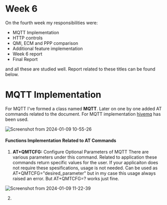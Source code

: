 # Week 6

On the fourth week my responsibilities were:
-   MQTT Implementation
-   HTTP controls
-   QMI, ECM and PPP comparison
-   Additional feature implementation
-   Week 6 report
-	Final Report

and all these are studied well. Report related to these titles can be found below.


# MQTT Implementation
For  MQTT I've formed a class named **MQTT**. Later on one by one added AT commands related to the document. For MQTT implementation [hivemq](https://www.mqtt-dashboard.com/) has been used. 

![Screenshot from 2024-01-09 10-55-26](https://github.com/mnyilmaz/Embedded-Linux/assets/68549106/acd7c4bf-ea6a-4fdc-b71b-d99f8f697b79)

#### Functions Implementation Related to AT Commands
1. **AT+QMTCFG:** Configure Optional Parameters of MQTT
	There are various parameters under this command. Related to application these commands return specific values for the user. If your applicaiton does not require these spesifications, usage is not needed. Can be used as AT+QMTCFG="desired_parameter" but in my case this usage always raised an error. But AT+QMTCFG=? works just fine. 

![Screenshot from 2024-01-09 11-22-39](https://github.com/mnyilmaz/Embedded-Linux/assets/68549106/ee9bc9d2-d78f-4117-854b-0c6f92ef071a)


2. 
